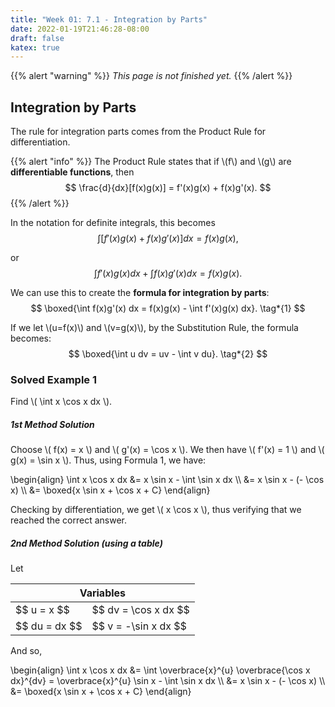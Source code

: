 ```yaml
---
title: "Week 01: 7.1 - Integration by Parts"
date: 2022-01-19T21:46:28-08:00
draft: false
katex: true
---
```


{{% alert "warning" %}}
*This page is not finished yet.*
{{% /alert %}}

## Integration by Parts

The rule for integration parts comes from the Product Rule for differentiation.

{{% alert "info" %}}
The Product Rule states that if \\(f\\) and \\(g\\) are **differentiable functions**, then
$$ \frac{d}{dx}[f(x)g(x)] = f'(x)g(x) + f(x)g'(x). $$
{{% /alert %}}

In the notation for definite integrals, this becomes
$$ \int [f'(x)g(x) + f(x)g'(x)] dx = f(x)g(x), $$

or
$$ \int f'(x)g(x) dx + \int f(x)g'(x) dx = f(x)g(x). $$

We can use this to create the **formula for integration by parts**:
$$ \boxed{\int f(x)g'(x) dx = f(x)g(x) - \int f'(x)g(x) dx}. \tag*{1} $$

If we let \\(u=f(x)\\) and \\(v=g(x)\\), by the Substitution Rule, the formula becomes:
$$ \boxed{\int u dv = uv - \int v du}. \tag*{2} $$

### Solved Example 1

Find \\( \int x \cos x dx \\).

##### 1st Method Solution

Choose \\( f(x) = x \\) and \\( g'(x) = \cos x \\). We then have \\( f'(x) = 1 \\) and \\( g(x) = \sin x \\). Thus, using Formula 1, we have:

<p>
\begin{align}
\int x \cos x dx &= x \sin x - \int \sin x dx \\
&= x \sin x - (- \cos x) \\
&= \boxed{x \sin x + \cos x + C}
\end{align}
</p>

Checking by differentiation, we get \\( x \cos x \\), thus verifying that we reached the correct answer.

##### 2nd Method Solution (using a table)

Let
<table>
    <thead>
        <tr>
            <th colspan="2">Variables</th>
        </tr>
    </thead>
    <tbody>
        <tr>
            <td>
                $$ u = x $$
            </td>
            <td>
                $$ dv = \cos x dx $$
            </td>
        </tr>
        <tr>
            <td>
                $$ du = dx $$
            </td>
            <td>
                $$ v = -\sin x dx $$
            </td>
        </tr>
    </tbody>
</table>

And so,

<p>
\begin{align}
\int x \cos x dx &= \int \overbrace{x}^{u} \overbrace{\cos x dx}^{dv} = \overbrace{x}^{u} \sin x - \int \sin x dx \\
&= x \sin x - (- \cos x) \\
&= \boxed{x \sin x + \cos x + C}
\end{align}
</p>
